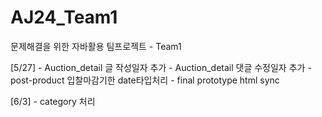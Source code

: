# AJ24_Team1
문제해결을 위한 자바활용 팀프로젝트 - Team1 

[5/27]
    - Auction_detail 글 작성일자 추가
    - Auction_detail 댓글 수정일자 추가
    - post-product 입찰마감기한 date타입처리
    - final prototype html sync

[6/3]
    - category 처리